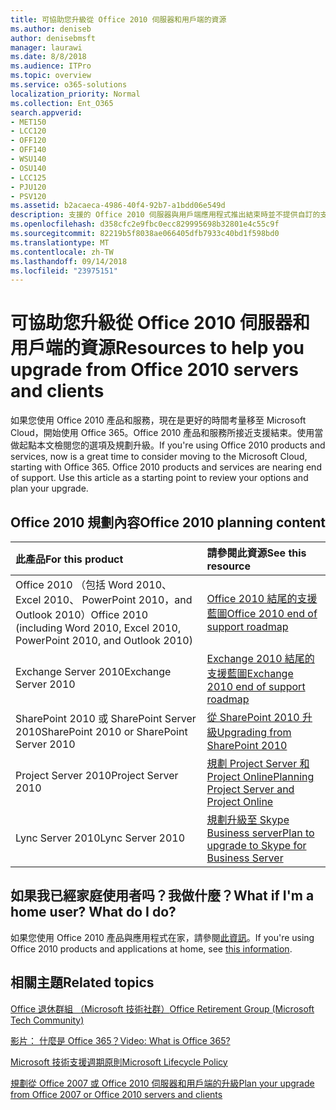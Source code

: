 ```yaml
---
title: 可協助您升級從 Office 2010 伺服器和用戶端的資源
ms.author: deniseb
author: denisebmsft
manager: laurawi
ms.date: 8/8/2018
ms.audience: ITPro
ms.topic: overview
ms.service: o365-solutions
localization_priority: Normal
ms.collection: Ent_O365
search.appverid:
- MET150
- LCC120
- OFF120
- OFF140
- WSU140
- OSU140
- LCC125
- PJU120
- PSV120
ms.assetid: b2acaeca-4986-40f4-92b7-a1bdd06e549d
description: 支援的 Office 2010 伺服器與用戶端應用程式推出結束時並不提供自訂的支援協定。若要啟動立即規劃升級使用本文。
ms.openlocfilehash: d358cfc2e9fbc0ecc829995698b32801e4c55c9f
ms.sourcegitcommit: 82219b5f8038ae066405dfb7933c40bd1f598bd0
ms.translationtype: MT
ms.contentlocale: zh-TW
ms.lasthandoff: 09/14/2018
ms.locfileid: "23975151"
---
```

# <a name="resources-to-help-you-upgrade-from-office-2010-servers-and-clients"></a><span data-ttu-id="273b3-104">可協助您升級從 Office 2010 伺服器和用戶端的資源</span><span class="sxs-lookup"><span data-stu-id="273b3-104">Resources to help you upgrade from Office 2010 servers and clients</span></span>

<span data-ttu-id="273b3-p102">如果您使用 Office 2010 產品和服務，現在是更好的時間考量移至 Microsoft Cloud，開始使用 Office 365。Office 2010 產品和服務所接近支援結束。使用當做起點本文檢閱您的選項及規劃升級。</span><span class="sxs-lookup"><span data-stu-id="273b3-p102">If you're using Office 2010 products and services, now is a great time to consider moving to the Microsoft Cloud, starting with Office 365. Office 2010 products and services are nearing end of support. Use this article as a starting point to review your options and plan your upgrade.</span></span>
      
## <a name="office-2010-planning-content"></a><span data-ttu-id="273b3-108">Office 2010 規劃內容</span><span class="sxs-lookup"><span data-stu-id="273b3-108">Office 2010 planning content</span></span>
  
|<span data-ttu-id="273b3-109">**此產品**</span><span class="sxs-lookup"><span data-stu-id="273b3-109">**For this product**</span></span>|<span data-ttu-id="273b3-110">**請參閱此資源**</span><span class="sxs-lookup"><span data-stu-id="273b3-110">**See this resource**</span></span>|
|:-----|:-----|
|<span data-ttu-id="273b3-111">Office 2010 （包括 Word 2010、 Excel 2010、 PowerPoint 2010，and Outlook 2010）</span><span class="sxs-lookup"><span data-stu-id="273b3-111">Office 2010 (including Word 2010, Excel 2010, PowerPoint 2010, and Outlook 2010)</span></span>  <br/> |[<span data-ttu-id="273b3-112">Office 2010 結尾的支援藍圖</span><span class="sxs-lookup"><span data-stu-id="273b3-112">Office 2010 end of support roadmap</span></span>](https://docs.microsoft.com/DeployOffice/office-2010-end-support-roadmap) <br/> |
|<span data-ttu-id="273b3-113">Exchange Server 2010</span><span class="sxs-lookup"><span data-stu-id="273b3-113">Exchange Server 2010</span></span>  <br/> |[<span data-ttu-id="273b3-114">Exchange 2010 結尾的支援藍圖</span><span class="sxs-lookup"><span data-stu-id="273b3-114">Exchange 2010 end of support roadmap</span></span>](exchange-2010-end-of-support.md) <br/> |
|<span data-ttu-id="273b3-115">SharePoint 2010 或 SharePoint Server 2010</span><span class="sxs-lookup"><span data-stu-id="273b3-115">SharePoint 2010 or SharePoint Server 2010</span></span>  <br/> |[<span data-ttu-id="273b3-116">從 SharePoint 2010 升級</span><span class="sxs-lookup"><span data-stu-id="273b3-116">Upgrading from SharePoint 2010</span></span>](upgrade-from-sharepoint-2010.md) <br/> |
|<span data-ttu-id="273b3-117">Project Server 2010</span><span class="sxs-lookup"><span data-stu-id="273b3-117">Project Server 2010</span></span> <br/> | [<span data-ttu-id="273b3-118">規劃 Project Server 和 Project Online</span><span class="sxs-lookup"><span data-stu-id="273b3-118">Planning Project Server and Project Online</span></span>](https://docs.microsoft.com/project/planning-project-server-and-project-online-for-technical-decision-makers) <br/> |
|<span data-ttu-id="273b3-119">Lync Server 2010</span><span class="sxs-lookup"><span data-stu-id="273b3-119">Lync Server 2010</span></span> <br/> | [<span data-ttu-id="273b3-120">規劃升級至 Skype Business server</span><span class="sxs-lookup"><span data-stu-id="273b3-120">Plan to upgrade to Skype for Business Server</span></span>](https://docs.microsoft.com/skypeforbusiness/plan-your-deployment/upgrade) <br/> |
    
## <a name="what-if-im-a-home-user-what-do-i-do"></a><span data-ttu-id="273b3-p103">如果我已經家庭使用者吗？我做什麼？</span><span class="sxs-lookup"><span data-stu-id="273b3-p103">What if I'm a home user? What do I do?</span></span>

<span data-ttu-id="273b3-123">如果您使用 Office 2010 產品與應用程式在家，請參閱[此資訊](plan-upgrade-previous-versions-office.md#im-a-home-user-what-do-i-do)。</span><span class="sxs-lookup"><span data-stu-id="273b3-123">If you're using Office 2010 products and applications at home, see [this information](plan-upgrade-previous-versions-office.md#im-a-home-user-what-do-i-do).</span></span>

## <a name="related-topics"></a><span data-ttu-id="273b3-124">相關主題</span><span class="sxs-lookup"><span data-stu-id="273b3-124">Related topics</span></span>

[<span data-ttu-id="273b3-125">Office 退休群組 （Microsoft 技術社群）</span><span class="sxs-lookup"><span data-stu-id="273b3-125">Office Retirement Group (Microsoft Tech Community)</span></span>](https://go.microsoft.com/fwlink/?linkid=842065)
  
[<span data-ttu-id="273b3-126">影片： 什麼是 Office 365？</span><span class="sxs-lookup"><span data-stu-id="273b3-126">Video: What is Office 365?</span></span>](https://support.office.com/article/847caf12-2589-452c-8aca-1c009797678b.aspx)
  
[<span data-ttu-id="273b3-127">Microsoft 技術支援週期原則</span><span class="sxs-lookup"><span data-stu-id="273b3-127">Microsoft Lifecycle Policy</span></span>](https://go.microsoft.com/fwlink/?linkid=865200)

[<span data-ttu-id="273b3-128">規劃從 Office 2007 或 Office 2010 伺服器和用戶端的升級</span><span class="sxs-lookup"><span data-stu-id="273b3-128">Plan your upgrade from Office 2007 or Office 2010 servers and clients</span></span>](plan-upgrade-previous-versions-office.md)

